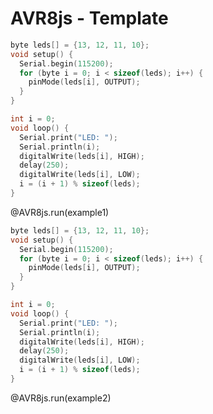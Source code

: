 <!--
author:   André Dietrich

email:    LiaScript@web.de

version:  0.0.1

language: en

narrator: US English Female

comment:  Try to write a short comment about
          your course, multiline is also okay.

script:   https://cdn.jsdelivr.net/gh/liatemplates/avr8js@main/dist/index.js

@AVR8js.run
<script>
let id = "@0"

if (id[0] == "@" && id[0] == "1")
  id = null

AVR8js.build(`@input`)
   .then((e) => {
     if (e.stderr) {
       let msgs = []
       let iter = e.stderr.matchAll(/sketch\.ino:(\d+):(\d+): ([^:]+):(.+)/g)

       for(let err=iter.next(); !err.done; err=iter.next()) {
         msgs.push({
           row :    parseInt(err.value[1]) - 1,
           column : parseInt(err.value[2]),
           text :   err.value[4],
           type :   err.value[3]
         })
       }
       send.lia(e.stderr, [msgs], false)
       send.lia("LIA: stop")
     }
     else {
       console.debug(e.stdout)

       if (e.hex) {
         let runner = AVR8js.execute(e.hex, console.log, id)

         send.lia("LIA: terminal")

         send.handle("stop", e => {
           if(runner) {
             runner.stop()
             runner = null
             console.debug("execution stopped")
           }
         })
       } else {
         send.lia("LIA: stop")
       }
     }
   })
"LIA: wait"
</script>

@end


-->

# AVR8js - Template

<div id="example1">
  <wokwi-led color="red"   pin="13" port="B" label="13"></wokwi-led>
  <wokwi-led color="green" pin="12" port="B"></wokwi-led>
  <wokwi-led color="blue"  pin="11" port="B"></wokwi-led>
  <wokwi-led color="blue"  pin="10" port="B"></wokwi-led>
  <wokwi-led color="white" pin="9"  port="B"></wokwi-led>


</div>

``` cpp
byte leds[] = {13, 12, 11, 10};
void setup() {
  Serial.begin(115200);
  for (byte i = 0; i < sizeof(leds); i++) {
    pinMode(leds[i], OUTPUT);
  }
}

int i = 0;
void loop() {
  Serial.print("LED: ");
  Serial.println(i);
  digitalWrite(leds[i], HIGH);
  delay(250);
  digitalWrite(leds[i], LOW);
  i = (i + 1) % sizeof(leds);
}
```
@AVR8js.run(example1)


<div id="exmaple2">
  <wokwi-buzzer color="red"   pin="13" port="B" label="13"></wokwi-buzzer>
  <wokwi-led color="green" pin="12" port="B"></wokwi-led>
  <wokwi-led color="blue"  pin="11" port="B"></wokwi-led>
  <wokwi-led color="blue"  pin="10" port="B"></wokwi-led>
  <wokwi-led color="white" pin="9"  port="B"></wokwi-led>

  <wokwi-7segment port="B" digits="2" ></wokwi-7segment>

  <wokwi-pushbutton port="B" pin="12" ></wokwi-pushbutton>
</div>

``` cpp
byte leds[] = {13, 12, 11, 10};
void setup() {
  Serial.begin(115200);
  for (byte i = 0; i < sizeof(leds); i++) {
    pinMode(leds[i], OUTPUT);
  }
}

int i = 0;
void loop() {
  Serial.print("LED: ");
  Serial.println(i);
  digitalWrite(leds[i], HIGH);
  delay(250);
  digitalWrite(leds[i], LOW);
  i = (i + 1) % sizeof(leds);
}
```
@AVR8js.run(example2)
